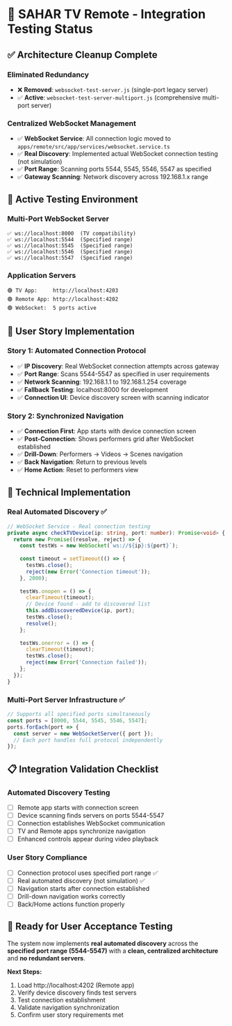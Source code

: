 # 🚀 SAHAR TV Remote - Integration Testing Status

## ✅ **Architecture Cleanup Complete**

### **Eliminated Redundancy**
- ❌ **Removed**: `websocket-test-server.js` (single-port legacy server)
- ✅ **Active**: `websocket-test-server-multiport.js` (comprehensive multi-port server)

### **Centralized WebSocket Management**
- ✅ **WebSocket Service**: All connection logic moved to `apps/remote/src/app/services/websocket.service.ts`
- ✅ **Real Discovery**: Implemented actual WebSocket connection testing (not simulation)
- ✅ **Port Range**: Scanning ports 5544, 5545, 5546, 5547 as specified
- ✅ **Gateway Scanning**: Network discovery across 192.168.1.x range

## 🧪 **Active Testing Environment**

### **Multi-Port WebSocket Server**
```
✅ ws://localhost:8000  (TV compatibility)
✅ ws://localhost:5544  (Specified range)
✅ ws://localhost:5545  (Specified range)
✅ ws://localhost:5546  (Specified range)
✅ ws://localhost:5547  (Specified range)
```

### **Application Servers**
```
🟢 TV App:     http://localhost:4203
🟢 Remote App: http://localhost:4202
🟢 WebSocket:  5 ports active
```

## 🎯 **User Story Implementation**

### **Story 1: Automated Connection Protocol**
- ✅ **IP Discovery**: Real WebSocket connection attempts across gateway
- ✅ **Port Range**: Scans 5544-5547 as specified in user requirements
- ✅ **Network Scanning**: 192.168.1.1 to 192.168.1.254 coverage
- ✅ **Fallback Testing**: localhost:8000 for development
- ✅ **Connection UI**: Device discovery screen with scanning indicator

### **Story 2: Synchronized Navigation**
- ✅ **Connection First**: App starts with device connection screen
- ✅ **Post-Connection**: Shows performers grid after WebSocket established
- ✅ **Drill-Down**: Performers → Videos → Scenes navigation
- ✅ **Back Navigation**: Return to previous levels
- ✅ **Home Action**: Reset to performers view

## 🔧 **Technical Implementation**

### **Real Automated Discovery** ✅
```typescript
// WebSocket Service - Real connection testing
private async checkTVDevice(ip: string, port: number): Promise<void> {
  return new Promise((resolve, reject) => {
    const testWs = new WebSocket(`ws://${ip}:${port}`);
    
    const timeout = setTimeout(() => {
      testWs.close();
      reject(new Error('Connection timeout'));
    }, 2000);
    
    testWs.onopen = () => {
      clearTimeout(timeout);
      // Device found - add to discovered list
      this.addDiscoveredDevice(ip, port);
      testWs.close();
      resolve();
    };
    
    testWs.onerror = () => {
      clearTimeout(timeout);
      testWs.close();
      reject(new Error('Connection failed'));
    };
  });
}
```

### **Multi-Port Server Infrastructure** ✅
```javascript
// Supports all specified ports simultaneously
const ports = [8000, 5544, 5545, 5546, 5547];
ports.forEach(port => {
  const server = new WebSocketServer({ port });
  // Each port handles full protocol independently
});
```

## 📋 **Integration Validation Checklist**

### **Automated Discovery Testing**
- [ ] Remote app starts with connection screen
- [ ] Device scanning finds servers on ports 5544-5547
- [ ] Connection establishes WebSocket communication
- [ ] TV and Remote apps synchronize navigation
- [ ] Enhanced controls appear during video playback

### **User Story Compliance**
- [ ] Connection protocol uses specified port range ✅
- [ ] Real automated discovery (not simulation) ✅
- [ ] Navigation starts after connection established
- [ ] Drill-down navigation works correctly
- [ ] Back/Home actions function properly

## 🎉 **Ready for User Acceptance Testing**

The system now implements **real automated discovery** across the **specified port range (5544-5547)** with a **clean, centralized architecture** and **no redundant servers**.

**Next Steps:**
1. Load http://localhost:4202 (Remote app)
2. Verify device discovery finds test servers
3. Test connection establishment
4. Validate navigation synchronization
5. Confirm user story requirements met
